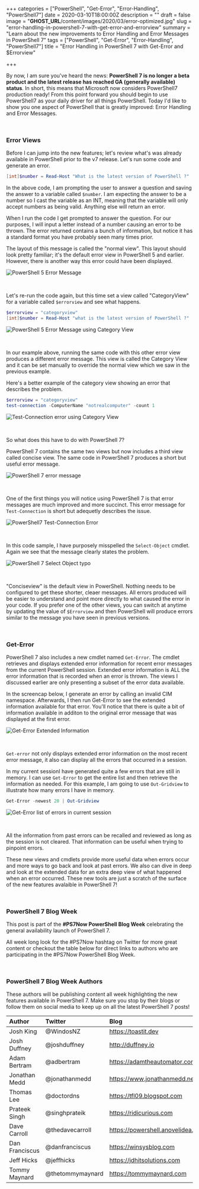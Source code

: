 +++
categories = ["PowerShell", "Get-Error", "Error-Handling", "PowerShell7"]
date = 2020-03-10T18:00:00Z
description = ""
draft = false
image = "__GHOST_URL__/content/images/2020/03/error-optimized.jpg"
slug = "error-handling-in-powershell-7-with-get-error-and-errorview"
summary = "Learn about the new improvements to Error Handling and Error Messages in PowerShell 7"
tags = ["PowerShell", "Get-Error", "Error-Handling", "PowerShell7"]
title = "Error Handling in PowerShell 7 with Get-Error and $Errorview"

+++


By now, I am sure you've heard the news: **PowerShell 7 is no longer a beta product and the latest release has reached GA (generally available) status**. In short, this means that Microsoft now considers PowerShell7 production ready! From this point forward you should begin to use PowerShell7 as your daily driver for all things PowerShell. Today I'd like to show you one aspect of PowerShell that is greatly improved: Error Handling and Error Messages.

<br>

### Error Views

Before I can jump into the new features; let's review what's was already available in PowerShell prior to the v7 release. Let's run some code and generate an error.

```PowerShell
[int]$number = Read-Host "What is the latest version of PowerShell ?"
```

In the above code, I am prompting the user to answer a question and saving the answer to a variable called `$number`. I am expecting the answer to be a number so I cast the variable as an INT, meaning that the variable will only accept numbers as being valid. Anything else will return an error.

When I run the code I get prompted to answer the question. For our purposes, I will input a letter instead of a number causing an error to be thrown. The error returned contains a bunch of information, but notice it has a standard format you have probably seen many times prior.

The layout of this message is called the "normal view". This layout should look pretty familiar; it's the default error view in PowerShell 5 and earlier. However, there is another way this error could have been displayed.

![PowerShell 5 Error Message](__GHOST_URL__/content/images/2020/03/PS5-Error-Message.png)

<br>

Let's re-run the code again, but this time set a view called "CategoryView" for a variable called `$errorview` and see what happens.

```PowerShell
$errorview = "categoryview"
[int]$number = Read-Host "what is the latest version of PowerShell ?"
```

![PowerShell 5 Error Message using Category View](__GHOST_URL__/content/images/2020/03/PS5-Error-CategoryView.png)

<br>

In our example above, running the same code with this other error view produces a different error message. This view is called the Category View and it can be set manually to override the normal view which we saw in the previous example.

Here's a better example of the category view showing an error that describes the problem.

```PowerShell
$errorview = "categoryview"
test-connection -ComputerName "notrealcomputer" -count 1
```

![Test-Connection error using Category View](__GHOST_URL__/content/images/2020/03/PS5-Errorview-TestConnection.png)

<br>

So what does this have to do with PowerShell 7?

PowerShell 7 contains the same two views but now includes a third view called concise view. The same code in PowerShell 7 produces a short but useful error message.

![PowerShell 7 error message](__GHOST_URL__/content/images/2020/03/PS7-ConciseView-ErrorMessage.png)

<br>

One of the first things you will notice using PowerShell 7 is that error messages are much improved and more succinct. This error message for `Test-Connection` is short but adequetly describes the issue. 

![PowerShell7 Test-Connection Error](__GHOST_URL__/content/images/2020/03/PS7-TestConnection-ErrorMessage.png)  

<br>

In this code sample, I have purposely misspelled the `Select-Object` cmdlet. Again we see that the message clearly states the problem.

![PowerShell 7 Select Object typo](__GHOST_URL__/content/images/2020/03/PS7-SelectObject-Typo.png)

<br>

"Conciseview" is the default view in PowerShell. Nothing needs to be configured to get these shorter, cleaer messages. All errors produced will be easier to understand and point more directly to what caused the error in your code. If you prefer one of the other views, you can switch at anytime by updating the value of `$Errorview` and then PowerShell will produce errors similar to the message you have seen in previous versions.

<br>

### Get-Error

PowerShell 7 also includes a new cmdlet named `Get-Error`. The cmdlet retrieves and displays extended error information for recent error messages from the current PowerShell session. Extended error information is ALL the error information that is recorded when an error is thrown. The views I discussed earlier are only presenting a subset of the error data available.

In the screencap below, I generate an error by calling an invalid CIM namespace. Afterwards, I then run Get-Error to see the extended information available for that error. You'll notice that there is quite a bit of information available in additon to the original error message that was displayed at the first error.

![Get-Error Extended Information](__GHOST_URL__/content/images/2020/03/Get-Error-ExtendedInformation.png)

<br>

`Get-error` not only displays extended error information on the most recent error message, it also can display all the errors that occurred in a session.

In my current sessionI have generated quite a few errors that are still in memory. I can use `Get-Error` to get the entire list and then retrieve the information as needed. For this example, I am going to use `Out-Gridview` to illustrate how many errors I have in memory.

```PowerShell
Get-Error -newest 20 | Out-Gridview
```

![Get-Error list of errors in current session](__GHOST_URL__/content/images/2020/03/Get-Error-OutGridview.png)

<br>

All the information from past errors can be recalled and reviewed as long as the session is not cleared. That information can be useful when trying to pinpoint errors.

These new views and cmdlets provide more useful data when errors occur and more ways to go back and look at past errors. We also can dive in deep and look at the extended data for an extra deep view of what happened when an error occurred. 
These new tools are just a scratch of the surface of the new features avalaible in PowerShell 7! 

<br>

### PowerShell 7 Blog Week

This post is part of the **#PS7Now PowerShell Blog Week** celebrating the general availability launch of PowerShell 7.

All week long look for the #PS7Now hashtag on Twitter for more great content or checkout the table below for direct links to authors who are participating in the #PS7Now PowerShell Blog Week.

<br>

### PowerShell 7 Blog Week Authors

These authors will be publishing content all week highlighting the new features available in PowerShell 7. Make sure you stop by their blogs or follow them on social media to keep up on all the latest PowerShell 7 posts!


| Author | Twitter | Blog |
| :----- | :----- | :----- |
| Josh King | @WindosNZ | https://toastit.dev |
| Josh Duffney | @joshduffney | http://duffney.io |
| Adam Bertram | @adbertram | https://adamtheautomator.com |
| Jonathan Medd | @jonathanmedd | https://www.jonathanmedd.net |
| Thomas Lee | @doctordns | https://tfl09.blogspot.com |
| Prateek Singh | @singhprateik | https://ridicurious.com |
| Dave Carroll | @thedavecarroll | https://powershell.anovelidea.org |
| Dan Franciscus | @danfranciscus | https://winsysblog.com |
| Jeff Hicks | @jeffhicks | https://jdhitsolutions.com |
| Tommy Maynard | @thetommymaynard | https://tommymaynard.com |




